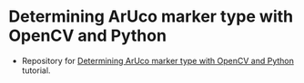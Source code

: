 # Determining ArUco marker type with OpenCV and Python
- Repository for [Determining ArUco marker type with OpenCV and Python](https://www.pyimagesearch.com/2020/12/28/determining-aruco-marker-type-with-opencv-and-python/) tutorial.
